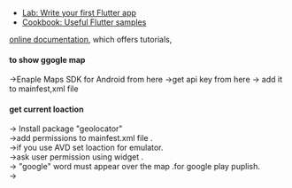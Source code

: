 
- [Lab: Write your first Flutter app](https://flutter.dev/docs/get-started/codelab)
- [Cookbook: Useful Flutter samples](https://flutter.dev/docs/cookbook)

[online documentation](https://flutter.dev/docs), which offers tutorials,

#### to show ggogle map 
->Enaple Maps SDK for Android from here 
->get api key from here 
-> add it to mainfest,xml file

#### get current loaction
-> Install package "geolocator"  
->add permissions to  mainfest.xml file .  
->if you use AVD set loaction for emulator.  
->ask user permission using  widget .  
-> "google" word must appear over the map .for google play puplish.  
->

